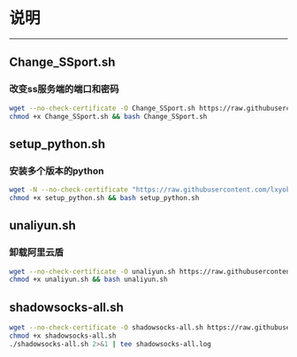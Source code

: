 <!--
 * @Description: 简单描述一下这个脚本
 * @Autor: lxyok
 * @Date: 2019-09-25 17:40:30
 * @LastEditors: lxyok
 * @LastEditTime: 2019-10-05 21:44:22
 -->
# 说明   
--------------

## Change_SSport.sh 
### 改变ss服务端的端口和密码
 ``` BASH
 wget --no-check-certificate -O Change_SSport.sh https://raw.githubusercontent.com/lxyok/Untitled/master/Change_SSport.sh &&
chmod +x Change_SSport.sh && bash Change_SSport.sh
 ```
## setup_python.sh
### 安装多个版本的python
 ``` BASH
wget -N --no-check-certificate "https://raw.githubusercontent.com/lxyok/Untitled/master/setup_python.sh" && 
chmod +x setup_python.sh && bash setup_python.sh
 ```

 ## unaliyun.sh 
 ### 卸载阿里云盾
  ``` BASH
  wget --no-check-certificate -O unaliyun.sh https://raw.githubusercontent.com/lxyok/Untitled/master/unaliyun.sh &&
chmod +x unaliyun.sh && bash unaliyun.sh
  ```
## shadowsocks-all.sh 

 ``` BASH
 wget --no-check-certificate -O shadowsocks-all.sh https://raw.githubusercontent.com/teddysun/shadowsocks_install/master/shadowsocks-all.sh
chmod +x shadowsocks-all.sh 
./shadowsocks-all.sh 2>&1 | tee shadowsocks-all.log
 ```